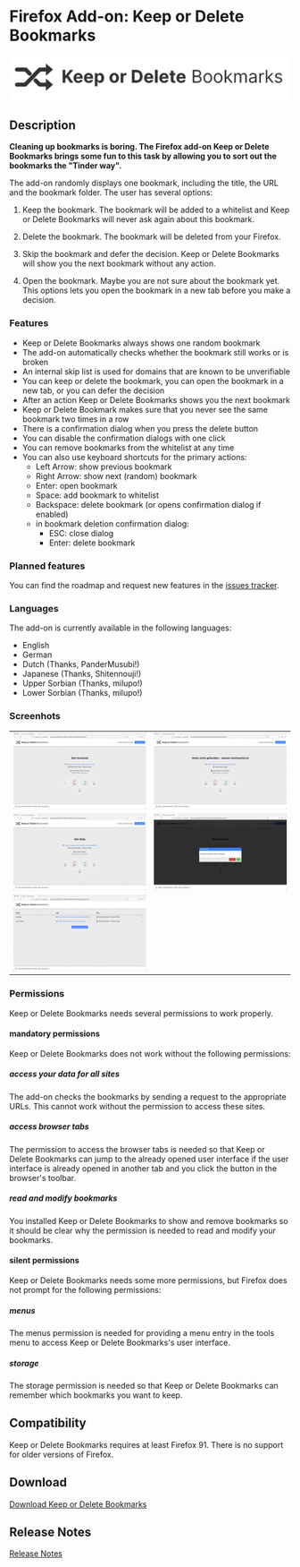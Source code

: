 # Firefox Add-on: Keep or Delete Bookmarks

<img src="src/images/logo-large.png" alt="Logo" width="790" border="0" />

## Description

**Cleaning up bookmarks is boring. The Firefox add-on Keep or Delete Bookmarks brings some fun to this task by
allowing you to sort out the bookmarks the "Tinder way".**

The add-on randomly displays one bookmark, including the title, the URL and the bookmark folder. The user has
several options:
 
1) Keep the bookmark. The bookmark will be added to a whitelist and Keep or Delete Bookmarks will never ask again about
this bookmark.

2) Delete the bookmark. The bookmark will be deleted from your Firefox.

3) Skip the bookmark and defer the decision. Keep or Delete Bookmarks will show you the next bookmark without any
action.

4) Open the bookmark. Maybe you are not sure about the bookmark yet. This options lets you open the bookmark in a new
tab before you make a decision.

### Features

- Keep or Delete Bookmarks always shows one random bookmark
- The add-on automatically checks whether the bookmark still works or is broken
- An internal skip list is used for domains that are known to be unverifiable
- You can keep or delete the bookmark, you can open the bookmark in a new tab, or you can defer the decision
- After an action Keep or Delete Bookmarks shows you the next bookmark
- Keep or Delete Bookmark makes sure that you never see the same bookmark two times in a row
- There is a confirmation dialog when you press the delete button
- You can disable the confirmation dialogs with one click
- You can remove bookmarks from the whitelist at any time
- You can also use keyboard shortcuts for the primary actions:
    - Left Arrow: show previous bookmark
    - Right Arrow: show next (random) bookmark
    - Enter: open bookmark
    - Space: add bookmark to whitelist
    - Backspace: delete bookmark (or opens confirmation dialog if enabled)
    - in bookmark deletion confirmation dialog:
        - ESC: close dialog
        - Enter: delete bookmark

### Planned features

You can find the roadmap and request new features in the
[issues tracker](https://github.com/cadeyrn/keep-or-delete-bookmarks/issues).

### Languages

The add-on is currently available in the following languages:

- English
- German
- Dutch (Thanks, PanderMusubi!)
- Japanese (Thanks, Shitennouji!)
- Upper Sorbian (Thanks, milupo!)
- Lower Sorbian (Thanks, milupo!)

### Screenhots

| | |
:-------------------------:|:-------------------------:
![](screenshots/keep-or-delete-bookmarks-en-1.png) | ![](screenshots/keep-or-delete-bookmarks-en-2.png)
![](screenshots/keep-or-delete-bookmarks-en-3.png) | ![](screenshots/keep-or-delete-bookmarks-en-4.png)
![](screenshots/keep-or-delete-bookmarks-en-5.png) |

### Permissions

Keep or Delete Bookmarks needs several permissions to work properly.

#### mandatory permissions

Keep or Delete Bookmarks does not work without the following permissions:

##### access your data for all sites

The add-on checks the bookmarks by sending a request to the appropriate URLs. This cannot work without the permission
to access these sites.

##### access browser tabs

The permission to access the browser tabs is needed so that Keep or Delete Bookmarks can jump to the already opened
user interface if the user interface is already opened in another tab and you click the button in the browser's toolbar.

##### read and modify bookmarks

You installed Keep or Delete Bookmarks to show and remove bookmarks so it should be clear why the permission is needed
to read and modify your bookmarks.

#### silent permissions

Keep or Delete Bookmarks needs some more permissions, but Firefox does not prompt for the following permissions:

##### menus

The menus permission is needed for providing a menu entry in the tools menu to access Keep or Delete Bookmarks's user
interface.

##### storage

The storage permission is needed so that Keep or Delete Bookmarks can remember which bookmarks you want to keep.

## Compatibility

Keep or Delete Bookmarks requires at least Firefox 91. There is no support for older versions of Firefox.

## Download

[Download Keep or Delete Bookmarks](https://addons.mozilla.org/en-US/firefox/addon/keep-or-delete-bookmarks/)

## Release Notes

[Release Notes](CHANGELOG.md "Release Notes")
